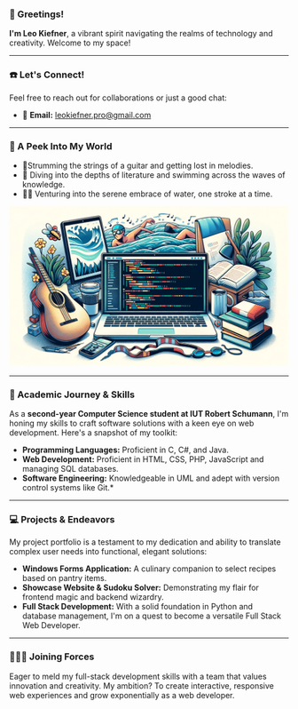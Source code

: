 ### 👋 Greetings!

**I'm Leo Kiefner**, a vibrant spirit navigating the realms of technology and creativity. Welcome to my space!

---

### ☎️ Let's Connect!

Feel free to reach out for collaborations or just a good chat:
- 📧 **Email:** leokiefner.pro@gmail.com

---

### 🌱 A Peek Into My World

- 🎸Strumming the strings of a guitar and getting lost in melodies.
- 📖 Diving into the depths of literature and swimming across the waves of knowledge.
- 🏊‍♂ ️Venturing into the serene embrace of water, one stroke at a time.

![img_1.png](img_1.png)

---

### 📖 Academic Journey & Skills

As a **second-year Computer Science student at IUT Robert Schumann**, I'm honing my skills to craft software solutions with a keen eye on web development. Here's a snapshot of my toolkit:

- **Programming Languages:** Proficient in C, C#, and Java.
- **Web Development:** Proficient in HTML, CSS, PHP, JavaScript and managing SQL databases.
- **Software Engineering:** Knowledgeable in UML and adept with version control systems like Git.*
---

### 💻 Projects & Endeavors

My project portfolio is a testament to my dedication and ability to translate complex user needs into functional, elegant solutions:

- **Windows Forms Application:** A culinary companion to select recipes based on pantry items.
- **Showcase Website & Sudoku Solver:** Demonstrating my flair for frontend magic and backend wizardry.
- **Full Stack Development:** With a solid foundation in Python and database management, I'm on a quest to become a versatile Full Stack Web Developer.

---

### 🧑‍🤝‍🧑 Joining Forces

Eager to meld my full-stack development skills with a team that values innovation and creativity. My ambition? To create interactive, responsive web experiences and grow exponentially as a web developer.



